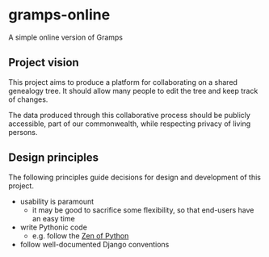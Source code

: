 # gramps-online
A simple online version of Gramps

## Project vision
This project aims to produce a platform for collaborating on a shared genealogy tree. It should allow many people to edit the tree and keep track of changes.

The data produced through this collaborative process should be publicly accessible, part of our commonwealth, while respecting privacy of living persons.

## Design principles
The following principles guide decisions for design and development of this project.

- usability is paramount
  - it may be good to sacrifice some flexibility, so that end-users have an easy time
- write Pythonic code
    - e.g. follow the [Zen of Python](https://www.python.org/dev/peps/pep-0020/)
- follow well-documented Django conventions